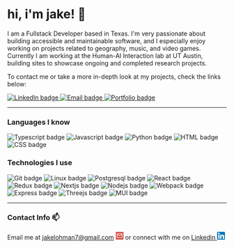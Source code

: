# hi, i'm jake! 🤠

I am a Fullstack Developer based in Texas. I'm very passionate about building accessible and maintainable software, and I especially enjoy working on projects related to geography, music, and video games. Currently I am working at the Human-AI Interaction lab at UT Austin, building sites to showcase ongoing and completed research projects.

To contact me or take a more in-depth look at my projects, check the links below:

<a href="https://www.linkedin.com/in/jake-lohman/">
	<img src="https://img.shields.io/badge/LinkedIn-blue?style=for-the-badge&logo=linkedin&logoColor=white" alt="LinkedIn badge"/>
</a>
<a href="mailto:jakelohman7@gmail.com">
	<img src="https://img.shields.io/badge/Email-whitesmoke?style=for-the-badge&logo=gmail" alt="Email badge"/>
</a>
<a href="https://l-ohman.com/">
    <img src="https://img.shields.io/badge/🌱 portfolio-rosybrown?style=for-the-badge" alt="Portfolio badge"/>
</a>

---

<!-- List of all badges: https://simpleicons.org/ -->

### Languages I know

<div>
	<img src="https://img.shields.io/badge/typescript-black?style=for-the-badge&logo=typescript" alt="Typescript badge"/>
	<img src="https://img.shields.io/badge/javascript-black?style=for-the-badge&logo=javascript" alt="Javascript badge"/>
	<img src="https://img.shields.io/badge/python-black?style=for-the-badge&logo=python" alt="Python badge"/>
	<img src="https://img.shields.io/badge/html5-black?style=for-the-badge&logo=html5" alt="HTML badge"/>
	<img src="https://img.shields.io/badge/css3-black?style=for-the-badge&logo=css3&logoColor=steelblue" alt="CSS badge"/>
</div>

### Technologies I use

<div>
	<img src="https://img.shields.io/badge/git-black?style=for-the-badge&logo=git" alt="Git badge"/>
	<img src="https://img.shields.io/badge/linux-black?style=for-the-badge&logo=linux" alt="Linux badge"/>
	<img src="https://img.shields.io/badge/postgresql-black?style=for-the-badge&logo=postgresql&logoColor=dodgerblue" alt="Postgresql badge"/>
	<img src="https://img.shields.io/badge/react-black?style=for-the-badge&logo=react" alt="React badge"/>
	<img src="https://img.shields.io/badge/redux-black?style=for-the-badge&logo=redux&logoColor=mediumorchid" alt="Redux badge"/>
	<img src="https://img.shields.io/badge/next-black?style=for-the-badge&logo=nextdotjs" alt="Nextjs badge"/>
	<img src="https://img.shields.io/badge/node.js-black?style=for-the-badge&logo=nodedotjs" alt="Nodejs badge"/>
	<img src="https://img.shields.io/badge/webpack-black?style=for-the-badge&logo=webpack" alt="Webpack badge"/>
	<img src="https://img.shields.io/badge/express-black?style=for-the-badge&logo=express" alt="Express badge"/>
	<img src="https://img.shields.io/badge/three.js-black?style=for-the-badge&logo=threedotjs" alt="Threejs badge"/>
	<img src="https://img.shields.io/badge/mui-black?style=for-the-badge&logo=mui" alt="MUI badge"/>
 </div>

<!-- ### What I'm currently learning
<div>
	<img src="https://img.shields.io/badge/ruby-black?style=for-the-badge&logo=ruby&logoColor=red" alt="Ruby badge"/>
	<img src="https://img.shields.io/badge/rails-black?style=for-the-badge&logo=rubyonrails&logoColor=red" alt="Rails badge"/>
	<img src="https://img.shields.io/badge/django-black?style=for-the-badge&logo=django" alt="Django badge"/>
	<img src="https://img.shields.io/badge/docker-black?style=for-the-badge&logo=docker" alt="Docker badge"/>
	<img src="https://img.shields.io/badge/figma-black?style=for-the-badge&logo=figma" alt="Figma badge"/>
	<img src="https://img.shields.io/badge/graphql-black?style=for-the-badge&logo=graphql&logoColor=magenta" alt="GraphQL badge"/>
</div> -->

<!-- ---

<a href="https://www.l-ohman.com">
<img height=180 width="49%" src="https://github-readme-streak-stats-pi-sand.vercel.app/?user=l-ohman&theme=dark&background=36393F&ring=F9A527&fire=F9A527&hide_border=true&include_all_commits=true&count_private=true"/>
<img height=180 width="49%" src="https://github-readme-stats-seven-orpin-50.vercel.app/api/top-langs?username=l-ohman&theme=slateorange&layout=compact&hide=less,php,gdscript&hide_border=true&langs_count=4"/>
</a> -->

---

### Contact Info 📫

Email me at <a href="mailto:jakelohman7@gmail.com">jakelohman7@gmail.com <img src="https://raw.githubusercontent.com/l-ohman/l-ohman/main/icons/Email.png" width="18" alt="jakelohman7@gmail.com"/></a> or connect with me on <a href="https://www.linkedin.com/in/jake-lohman/">Linkedin <img src="https://raw.githubusercontent.com/l-ohman/l-ohman/main/icons/Linkedin.png" width="18" alt="Linkedin Logo"/></a>
